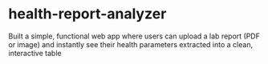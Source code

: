 # health-report-analyzer
Built a simple, functional web app where users can upload a lab report (PDF or image) and instantly see their health parameters extracted into a clean, interactive table
